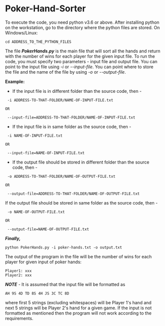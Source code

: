 # Poker-Hand-Sorter
 
To execute the code, you need python v3.6 or above. 
After installing python on the workstation, go to the directory where the python files are stored.
On Windows/Linux: 
<pre><code>cd ADDRESS_TO_THE_PYTHON_FILES
</code></pre>

The file ***PokerHands.py*** is the main file that will sort all the hands and return with the number of wins for each player for the given input file. To run the code, you must specify two parameters - input file and output file. You can point to the input file using *-i* or *--input-file*. You can point where to store the file and the name of the file by using *-o* or *--output-file*.

__Example:__
* If the input file is in different folder than the source code, then - 
<pre><code> -i ADDRESS-TO-THAT-FOLDER/NAME-OF-INPUT-FILE.txt 
</code></pre>

    OR

<pre><code> --input-file=ADDRESS-TO-THAT-FOLDER/NAME-OF-INPUT-FILE.txt 
</code></pre>

* If the input file is in same folder as the source code, then - 
<pre><code> -i NAME-OF-INPUT-FILE.txt 
</code></pre>

    OR

<pre><code> --input-file=NAME-OF-INPUT-FILE.txt 
</code></pre>

* If the output file should be stored in different folder than the source code, then - 
<pre><code> -o ADDRESS-TO-THAT-FOLDER/NAME-OF-OUTPUT-FILE.txt 
</code></pre>

    OR

<pre><code> --output-file=ADDRESS-TO-THAT-FOLDER/NAME-OF-OUTPUT-FILE.txt 
</code></pre>

If the output file should be stored in same folder as the source code, then - 
<pre><code> -o NAME-OF-OUTPUT-FILE.txt 
</code></pre>
    
    OR

<pre><code> --output-file=NAME-OF-OUTPUT-FILE.txt 
</code></pre>

***Finally,***
<pre><code>python PokerHands.py -i poker-hands.txt -o output.txt
</code></pre>

The output of the program in the file will be the number of wins for each player for given input of poker hands:
<pre><code>Player1: xxx
Player2: xxx
</code></pre>

***NOTE*** - It is assumed that the input file will be formatted as
<pre><code>AH 9S 4D TD 8S 4H JS 3C TC 8D</code></pre>
where first 5 strings (excluding whitespaces) will be Player 1's hand and next 5 strings will be Player 2's hand for a given game. If the input is not formatted as mentioned then the program will not work according to the requirements. 